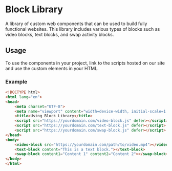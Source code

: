 # Block Library

A library of custom web components that can be used to build fully functional websites. This library includes various types of blocks such as video blocks, text blocks, and swap activity blocks.

## Usage

To use the components in your project, link to the scripts hosted on our site and use the custom elements in your HTML.

### Example

```html
<!DOCTYPE html>
<html lang="en">
<head>
    <meta charset="UTF-8">
    <meta name="viewport" content="width=device-width, initial-scale=1.0">
    <title>Using Block Library</title>
    <script src="https://yourdomain.com/video-block.js" defer></script>
    <script src="https://yourdomain.com/text-block.js" defer></script>
    <script src="https://yourdomain.com/swap-block.js" defer></script>
</head>
<body>
    <video-block src="https://yourdomain.com/path/to/video.mp4"></video-block>
    <text-block content="This is a text block."></text-block>
    <swap-block content1="Content 1" content2="Content 2"></swap-block>
</body>
</html>
